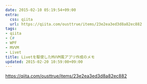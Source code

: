```yaml
---
date: 2015-02-10 05:19:54+09:00
extra:
  css: qiita
  url: https://qiita.com/ousttrue/items/23e2ea3ed3d8a82ec882
tags:
- qiita
- C#
- WPF
- MVVM
- Livet
title: Livetを駆使したMVVM風アプリ作成のメモ
updated: 2015-02-20 10:59:00+09:00
---
```


<https://qiita.com/ousttrue/items/23e2ea3ed3d8a82ec882>
